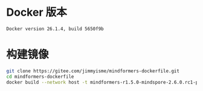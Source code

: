 # Docker 版本

`Docker version 26.1.4, build 5650f9b`

# 构建镜像

```bash
git clone https://gitee.com/jimmyisme/mindformers-dockerfile.git
cd mindformers-dockerfile
docker build --network host -t mindformers-r1.5.0-mindspore-2.6.0.rc1-py3.11:20250609 --build-arg TARGETPLATFORM=linux/arm64 -f Dockerfile.r1.5.0 .
```